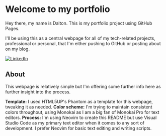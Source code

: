 # Welcome to my portfolio
Hey there, my name is Dalton. This is my portfolio project using GitHub Pages.

I'll be using this as a central webpage for all of my tech-related projects, professional or personal, that I'm either pushing to GitHub or posting about on my blog.

[![LinkedIn][linkedin-shield]][linkedin-url]

## About
This webpage is relatively simple but I'm offering some further info here as further insight into the process.

**Template:** I used HTML5UP's Phantom as a template for this webpage, tweaking it as needed.
**Color scheme:** I'm trying to maintain consistent colors throughout, using Monokai as I am a big fan of Monokai Pro for text editors.
**Process:** I'm using Neovim to create this README but use Visual Studio Code as my primary text editor when it comes to any sort of development. I prefer Neovim for basic text editing and writing scripts.

[linkedin-shield]: https://img.shields.io/badge/LinkedIn-daltonwood-eeca6c
[linkedin-url]: https://linkedin.com/in/daltonwood
